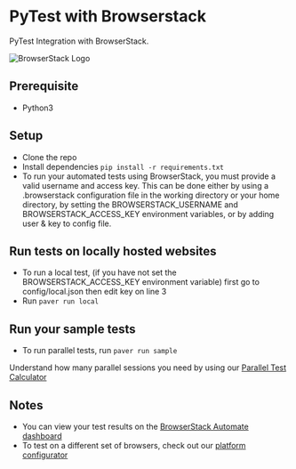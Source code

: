 # PyTest with Browserstack

PyTest Integration with BrowserStack.

![BrowserStack Logo](https://d98b8t1nnulk5.cloudfront.net/production/images/layout/logo-header.png?1469004780)
## Prerequisite
* Python3

## Setup

* Clone the repo
* Install dependencies `pip install -r requirements.txt`
* To run your automated tests using BrowserStack, you must provide a valid username and access key. This can be done either by using a .browserstack configuration file in the working directory or your home directory, by setting the BROWSERSTACK_USERNAME and BROWSERSTACK_ACCESS_KEY environment variables, or by adding user & key to config file.


## Run tests on locally hosted websites
* To run a local test, (if you have not set the BROWSERSTACK_ACCESS_KEY environment variable) first go to config/local.json then edit key on line 3
* Run `paver run local`

## Run your sample tests
* To run parallel tests, run `paver run sample`

 Understand how many parallel sessions you need by using our [Parallel Test Calculator](https://www.browserstack.com/automate/parallel-calculator?ref=github)

## Notes
* You can view your test results on the [BrowserStack Automate dashboard](https://www.browserstack.com/automate)
* To test on a different set of browsers, check out our [platform configurator](https://www.browserstack.com/automate/python#setting-os-and-browser)
